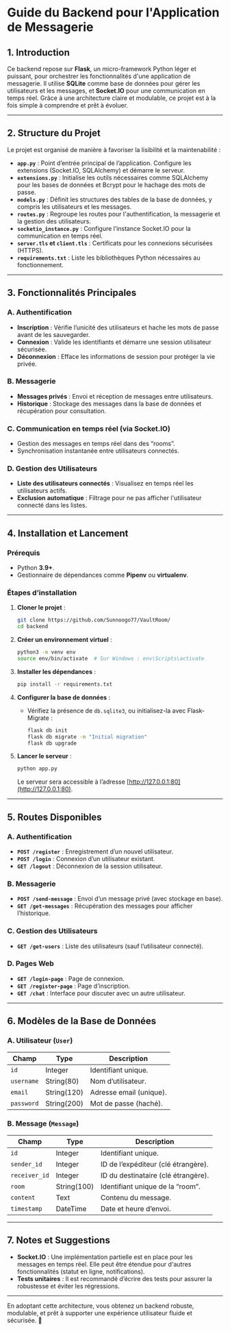 # Guide du Backend pour l'Application de Messagerie

## 1. Introduction  

Ce backend repose sur **Flask**, un micro-framework Python léger et puissant, pour orchestrer les fonctionnalités d'une application de messagerie. Il utilise **SQLite** comme base de données pour gérer les utilisateurs et les messages, et **Socket.IO** pour une communication en temps réel. Grâce à une architecture claire et modulable, ce projet est à la fois simple à comprendre et prêt à évoluer.

---

## 2. Structure du Projet  

Le projet est organisé de manière à favoriser la lisibilité et la maintenabilité :  

- **`app.py`** : Point d’entrée principal de l’application. Configure les extensions (Socket.IO, SQLAlchemy) et démarre le serveur.  
- **`extensions.py`** : Initialise les outils nécessaires comme SQLAlchemy pour les bases de données et Bcrypt pour le hachage des mots de passe.  
- **`models.py`** : Définit les structures des tables de la base de données, y compris les utilisateurs et les messages.  
- **`routes.py`** : Regroupe les routes pour l'authentification, la messagerie et la gestion des utilisateurs.  
- **`socketio_instance.py`** : Configure l’instance Socket.IO pour la communication en temps réel.  
- **`server.tls` et `client.tls`** : Certificats pour les connexions sécurisées (HTTPS).  
- **`requirements.txt`** : Liste les bibliothèques Python nécessaires au fonctionnement.  

---

## 3. Fonctionnalités Principales  

### A. Authentification  
- **Inscription** : Vérifie l’unicité des utilisateurs et hache les mots de passe avant de les sauvegarder.  
- **Connexion** : Valide les identifiants et démarre une session utilisateur sécurisée.  
- **Déconnexion** : Efface les informations de session pour protéger la vie privée.  

### B. Messagerie  
- **Messages privés** : Envoi et réception de messages entre utilisateurs.  
- **Historique** : Stockage des messages dans la base de données et récupération pour consultation.  

### C. Communication en temps réel (via Socket.IO)  
- Gestion des messages en temps réel dans des “rooms”.  
- Synchronisation instantanée entre utilisateurs connectés.  

### D. Gestion des Utilisateurs  
- **Liste des utilisateurs connectés** : Visualisez en temps réel les utilisateurs actifs.  
- **Exclusion automatique** : Filtrage pour ne pas afficher l'utilisateur connecté dans les listes.  

---

## 4. Installation et Lancement  

### Prérequis  
- Python **3.9+**.  
- Gestionnaire de dépendances comme **Pipenv** ou **virtualenv**.  

### Étapes d’installation  

1. **Cloner le projet** :  
   ```bash
   git clone https://github.com/Sunnoogo77/VaultRoom/
   cd backend
   ```

2. **Créer un environnement virtuel** :  
   ```bash
   python3 -m venv env
   source env/bin/activate  # Sur Windows : env\Scripts\activate
   ```

3. **Installer les dépendances** :  
   ```bash
   pip install -r requirements.txt
   ```

4. **Configurer la base de données** :  
   - Vérifiez la présence de `db.sqlite3`, ou initialisez-la avec Flask-Migrate :  
     ```bash
     flask db init
     flask db migrate -m "Initial migration"
     flask db upgrade
     ```

5. **Lancer le serveur** :  
   ```bash
   python app.py
   ```  
   Le serveur sera accessible à l’adresse [http://127.0.0.1:80](http://127.0.0.1:80).

---

## 5. Routes Disponibles  

### A. Authentification  
- **`POST /register`** : Enregistrement d’un nouvel utilisateur.  
- **`POST /login`** : Connexion d’un utilisateur existant.  
- **`GET /logout`** : Déconnexion de la session utilisateur.  

### B. Messagerie  
- **`POST /send-message`** : Envoi d’un message privé (avec stockage en base).  
- **`GET /get-messages`** : Récupération des messages pour afficher l’historique.  

### C. Gestion des Utilisateurs  
- **`GET /get-users`** : Liste des utilisateurs (sauf l’utilisateur connecté).  

### D. Pages Web  
- **`GET /login-page`** : Page de connexion.  
- **`GET /register-page`** : Page d’inscription.  
- **`GET /chat`** : Interface pour discuter avec un autre utilisateur.  

---

## 6. Modèles de la Base de Données  

### **A. Utilisateur (`User`)**  

| Champ         | Type         | Description                          |  
|---------------|--------------|--------------------------------------|  
| `id`          | Integer      | Identifiant unique.                 |  
| `username`    | String(80)   | Nom d’utilisateur.                  |  
| `email`       | String(120)  | Adresse email (unique).             |  
| `password`    | String(200)  | Mot de passe (haché).               |  

### **B. Message (`Message`)**  

| Champ         | Type         | Description                          |  
|---------------|--------------|--------------------------------------|  
| `id`          | Integer      | Identifiant unique.                 |  
| `sender_id`   | Integer      | ID de l’expéditeur (clé étrangère). |  
| `receiver_id` | Integer      | ID du destinataire (clé étrangère). |  
| `room`        | String(100)  | Identifiant unique de la “room”.    |  
| `content`     | Text         | Contenu du message.                 |  
| `timestamp`   | DateTime     | Date et heure d’envoi.              |  

---

## 7. Notes et Suggestions  

- **Socket.IO** : Une implémentation partielle est en place pour les messages en temps réel. Elle peut être étendue pour d'autres fonctionnalités (statut en ligne, notifications).  
- **Tests unitaires** : Il est recommandé d’écrire des tests pour assurer la robustesse et éviter les régressions.  

---

En adoptant cette architecture, vous obtenez un backend robuste, modulable, et prêt à supporter une expérience utilisateur fluide et sécurisée. 🚀

